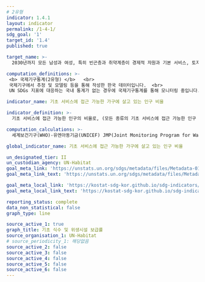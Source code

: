 ```yaml
---
# 2유형
indicator: 1.4.1
layout: indicator
permalink: /1-4-1/
sdg_goal: '1'
target_id: '1.4'  
published: true

target_name: >-
  2030년까지 모든 남성과 여성, 특히 빈곤층과 취약계층이 경제적 자원과 기본 서비스, 토지와 기타 형태의 재산에 대한 소유와 통제, 상속, 천연자원, 적정 신기술 및 소액금융을 포함한 금융서비스에 공평하게 접근할 수 있는 권리 보장

computation_definitions: >-
 <b> 국제기구통계(2유형) </b>   <br>
 국제기구에서 추정 및 모델링 등을 통해 작성한 한국 데이터입니다.  <br> 
 UN SDGs 지표에 대응하는 국내 통계가 없는 경우에 국제기구통계를 통해 모니터링 중입니다.

indicator_name: 기초 서비스에 접근 가능한 가구에 살고 있는 인구 비율

indicator_definition: >-
  기초 서비스에 접근 가능한 인구의 비율로, (모든 종류의 기초 서비스에 접근 가능한 인구 ÷ 전체인구) × 100 으로 계산됨. 기초 서비스에는 기초식수, 기초위생시설, 기초수도시설, 기초이동수단, 기초쓰레기수거, 기초의료, 기초교육, 기초정보서비스(광대역 인터넷 접근)등이 포함됨

computation_calculations: >-
  세계보건기구(WHO)-유엔아동기금(UNICEF) JMP(Joint Monitoring Program for Water Supply, Sanitation and  Hygiene) 데이터

global_indicator_name: 기초 서비스에 접근 가능한 가구에 살고 있는 인구 비율

un_designated_tier: II
un_custodian_agency: UN-Habitat
goal_meta_link: 'https://unstats.un.org/sdgs/metadata/files/Metadata-01-04-01.pdf'
goal_meta_link_text: 'https://unstats.un.org/sdgs/metadata/files/Metadata-01-04-01.pdf'

goal_meta_local_link: 'https://kostat-sdg-kor.github.io/sdg-indicators/public/data/Metadata-01-04-01_KOR.pdf'
goal_meta_local_link_text: 'https://kostat-sdg-kor.github.io/sdg-indicators/public/data/Metadata-01-04-01_KOR.pdf'

reporting_status: complete
data_non_statistical: false
graph_type: line

source_active_1: true
graph_title: 기초 식수 및 위생시설 보급률
source_organisation_1: UN-Habitat
# source_periodicity_1: 해당없음
source_active_2: false
source_active_3: false
source_active_4: false
source_active_5: false
source_active_6: false
---
```

